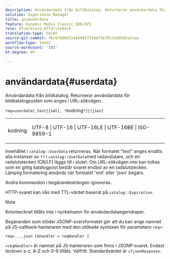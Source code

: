 ```yaml
---
description: Användardata från bildkatalog. Returnerar användardata för bildkatalogposten som anges i URL-sökvägen.
solution: Experience Manager
title: användardata
feature: Dynamic Media Classic,SDK/API
role: Utvecklare,Affärsledare
translation-type: tm+mt
source-git-commit: f6c97606d7a4209427316d7367013ad9585a5cae
workflow-type: tm+mt
source-wordcount: '193'
ht-degree: 0%

---
```



# användardata{#userdata}

Användardata från bildkatalog. Returnerar användardata för bildkatalogposten som anges i URL-sökvägen.

`req=userdata[,text|{xml[, *`kodning`*]}|json]`

<table id="simpletable_F9D94C83865F4216BCF7987C32FACC46"> 
 <tr class="strow"> 
  <td class="stentry"> <p><span class="varname"> kodning</span> </p> </td> 
  <td class="stentry"> <p><span class="codeph"> UTF-8 | UTF-16 | UTF-16LE | UTF-16BE | ISO-8859-1</span> </p></td> 
 </tr> 
</table>

Innehållet i `catalog::UserData` returneras. När formatet &quot;text&quot; anges ersätts alla instanser av `??` i `catalog::UserData`med radavslutare, och en radslutstecken (CR/LF) läggs till i slutet. Om URL-sökvägen inte kan tolkas som en giltig katalogpost består svaret endast av en radslutstecken. Lämplig formatering används när formatet &#39;xml&#39; eller &#39;json&#39; begärs.

Andra kommandon i begärandesträngen ignoreras.

HTTP-svaret kan nås med TTL-värdet baserat på `catalog::Expiration`.

>[!NOTE]
>
>Kolontecknet tillåts inte i nyckelnamn för användardataegenskaper.

Begäranden som stöder JSONP-svarsformatet gör att du kan ange namnet på JS-callback-hanteraren med den utökade syntaxen för parametern `req=`:

`req=...,json [&handler = reqHandler ]`

`<reqHandler>` är namnet på JS-hanteraren som finns i JSONP-svaret. Endast tecknen a-z, A-Z och 0-9 tillåts. Valfritt. Standardvärdet är `s7jsonResponse`.
